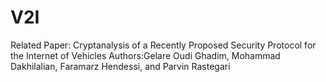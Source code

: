 # V2I
Related Paper: Cryptanalysis of a Recently Proposed Security Protocol for the Internet of Vehicles
Authors:Gelare Oudi Ghadim, Mohammad Dakhilalian, Faramarz Hendessi, and Parvin Rastegari

